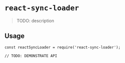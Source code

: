 # `react-sync-loader`

> TODO: description

## Usage

```
const reactSyncLoader = require('react-sync-loader');

// TODO: DEMONSTRATE API
```
